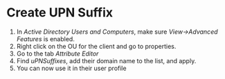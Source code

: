 # Create UPN Suffix

1. In *Active Directory Users and Computers*, make sure *View->Advanced Features* is enabled.
1. Right click on the OU for the client and go to properties.
1. Go to the tab *Attribute Editor*
1. Find *uPNSuffixes*, add their domain name to the list, and apply.
1. You can now use it in their user profile
